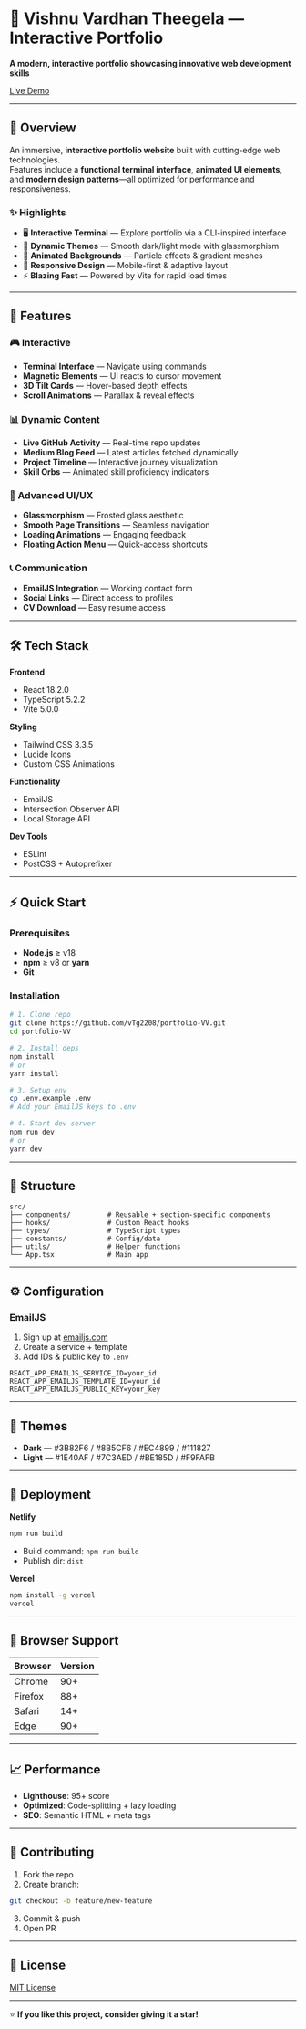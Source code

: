 # 🚀 Vishnu Vardhan Theegela — Interactive Portfolio


**A modern, interactive portfolio showcasing innovative web development skills**

[Live Demo](https://your-portfolio-url.netlify.app)

---

## 🎯 Overview

An immersive, **interactive portfolio website** built with cutting-edge web technologies.  
Features include a **functional terminal interface**, **animated UI elements**, and **modern design patterns**—all optimized for performance and responsiveness.

### ✨ Highlights
- 🖥️ **Interactive Terminal** — Explore portfolio via a CLI-inspired interface  
- 🎨 **Dynamic Themes** — Smooth dark/light mode with glassmorphism  
- 🌊 **Animated Backgrounds** — Particle effects & gradient meshes  
- 📱 **Responsive Design** — Mobile-first & adaptive layout  
- ⚡ **Blazing Fast** — Powered by Vite for rapid load times  

---

## 🚀 Features

### 🎮 Interactive
- **Terminal Interface** — Navigate using commands  
- **Magnetic Elements** — UI reacts to cursor movement  
- **3D Tilt Cards** — Hover-based depth effects  
- **Scroll Animations** — Parallax & reveal effects  

### 📊 Dynamic Content
- **Live GitHub Activity** — Real-time repo updates  
- **Medium Blog Feed** — Latest articles fetched dynamically  
- **Project Timeline** — Interactive journey visualization  
- **Skill Orbs** — Animated skill proficiency indicators  

### 🎨 Advanced UI/UX
- **Glassmorphism** — Frosted glass aesthetic  
- **Smooth Page Transitions** — Seamless navigation  
- **Loading Animations** — Engaging feedback  
- **Floating Action Menu** — Quick-access shortcuts  

### 📞 Communication
- **EmailJS Integration** — Working contact form  
- **Social Links** — Direct access to profiles  
- **CV Download** — Easy resume access  

---

## 🛠️ Tech Stack

**Frontend**
- React 18.2.0
- TypeScript 5.2.2
- Vite 5.0.0

**Styling**
- Tailwind CSS 3.3.5
- Lucide Icons
- Custom CSS Animations

**Functionality**
- EmailJS
- Intersection Observer API
- Local Storage API

**Dev Tools**
- ESLint
- PostCSS + Autoprefixer

---

## ⚡ Quick Start

### Prerequisites
- **Node.js** ≥ v18  
- **npm** ≥ v8 or **yarn**  
- **Git**

### Installation
```bash
# 1. Clone repo
git clone https://github.com/vTg2208/portfolio-VV.git
cd portfolio-VV

# 2. Install deps
npm install
# or
yarn install

# 3. Setup env
cp .env.example .env
# Add your EmailJS keys to .env

# 4. Start dev server
npm run dev
# or
yarn dev
````
---

## 📁 Structure

```
src/
├── components/         # Reusable + section-specific components
├── hooks/              # Custom React hooks
├── types/              # TypeScript types
├── constants/          # Config/data
├── utils/              # Helper functions
└── App.tsx             # Main app
```

---

## ⚙️ Configuration

### EmailJS

1. Sign up at [emailjs.com](https://www.emailjs.com)
2. Create a service + template
3. Add IDs & public key to `.env`

```env
REACT_APP_EMAILJS_SERVICE_ID=your_id
REACT_APP_EMAILJS_TEMPLATE_ID=your_id
REACT_APP_EMAILJS_PUBLIC_KEY=your_key
```

---

## 🎨 Themes

* **Dark** — #3B82F6 / #8B5CF6 / #EC4899 / #111827
* **Light** — #1E40AF / #7C3AED / #BE185D / #F9FAFB

---

## 🚀 Deployment

**Netlify**

```bash
npm run build
```

* Build command: `npm run build`
* Publish dir: `dist`

**Vercel**

```bash
npm install -g vercel
vercel
```

---

## 📱 Browser Support

| Browser | Version |
| ------- | ------- |
| Chrome  | 90+     |
| Firefox | 88+     |
| Safari  | 14+     |
| Edge    | 90+     |

---

## 📈 Performance

* **Lighthouse**: 95+ score
* **Optimized**: Code-splitting + lazy loading
* **SEO**: Semantic HTML + meta tags

---

## 🤝 Contributing

1. Fork the repo
2. Create branch:

```bash
git checkout -b feature/new-feature
```

3. Commit & push
4. Open PR

---

## 📄 License

[MIT License](LICENSE)

---

⭐ **If you like this project, consider giving it a star!**
